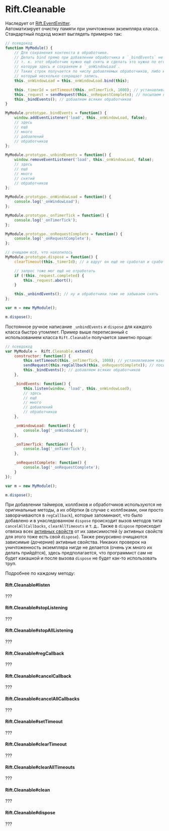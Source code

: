 # Rift.Cleanable

Наследует от [Rift.EventEmitter](https://github.com/2gis/RiftJS/blob/master/docs/EventEmitter.ru.md).  
Автоматизирует очистку памяти при уничтожении экземпляра класса. Стандартный подход может выглядеть примерно так:
```js
// псевдокод
function MyModule() {
	// Для сохранения контекста в обработчике.
	// Делать bind прямо при добавлении обработчика в `_bindEvents` не получится,
	// т. к. этот обработчик нужно ещё снять и сделать это нужно по его забинденной копии,
	// которую здесь и сохраняем в `_onWindowLoad`.
	// Таких строк получается по числу добавляемых обработчиков, либо юзаем какой-нибудь bindAll (http://habrahabr.ru/post/231411/),
	// который несколько сокращает запись.
	this._onWindowLoad = this._onWindowLoad.bind(this);

	this._timerId = setTimeout(this._onTimerTick, 1000); // устанавливаем какой-то таймер
	this._request = sendRequest(this._onRequestComplete); // посылаем какой-то запрос
	this._bindEvents(); // добавляем всяких обработчиков
}

MyModule.prototype._bindEvents = function() {
	window.addEventListener('load', this._onWindowLoad, false);
	// здесь
	// ещё
	// много
	// добавлений
	// обработчиков
};

MyModule.prototype._unbindEvents = function() {
	window.removeEventListener('load', this._onWindowLoad, false);
	// здесь
	// ещё
	// много
	// снятий
	// обработчиков
};

MyModule.prototype._onWindowLoad = function() {
	console.log('_onWindowLoad');
};

MyModule.prototype._onTimerTick = function() {
	console.log('_onTimerTick');
};

MyModule.prototype._onRequestComplete = function() {
	console.log('_onRequestComplete');
};

// очищаем всё, что накопилось
MyModule.prototype.dispose = function() {
	clearTimeout(this._timerId); // а вдруг он ещё не сработал и сработает на убитом экземпляре

	// запрос тоже мог ещё не отработать
	if (!this._request.completed) {
		this._request.abort();
	}

	this._unbindEvents(); // ну и обработчики тоже не забываем снять
};

var m = new MyModule();

m.dispose();
```

Постоянное ручное написание `_unbindEvents` и `dispose` для каждого класса быстро утомляет. Пример выше переписанный с использованием класса `Rift.Cleanable` получается заметно проще:

```js
// псевдокод
var MyModule =  Rift.Cleanable.extend({
	constructor: function() {
		this.setTimeout(this._onTimerTick, 1000); // устанавливаем какой-то таймер
		sendRequest(this.regCallback(this._onRequestComplete)); // посылаем какой-то запрос
		this._bindEvents(); // добавляем всяких обработчиков
	},

	_bindEvents: function() {
		this.listen(window, 'load', this._onWindowLoad);
		// здесь
		// ещё
		// много
		// добавлений
		// обработчиков
	},

	_onWindowLoad: function() {
		console.log('_onWindowLoad');
	},

	_onTimerTick: function() {
		console.log('_onTimerTick');
	},

	_onRequestComplete: function() {
		console.log('_onRequestComplete');
	}
});

var m = new MyModule();

m.dispose();
```

При добавлении таймеров, коллбэков и обработчиков используются не оригинальные методы, а их обёртки (в случае с коллбэками, они просто заворачиваются в `regCallback`), которые запоминают, что было добавлено и в унаследованном `dispose` происходит вызов методов типа `cancelAllCallbacks`, `clearAllTimeouts` и т. д.. Также в `dispose` происходит отвязка всех [активных свойств](https://github.com/2gis/RiftJS/blob/master/docs/ActiveProperty.ru.md) от их зависимостей (у активных свойств для этого тоже есть свой `dispose`). Также рекурсивно очищаются зависимые (дочерние) активные свойства. Никаких проверок на уничтоженность экземпляра нигде не делается (очень уж много их делать прийдётся), здесь предполагается, что программист сам не будет какашкой и после вызова `dispose` не будет как-то использовать труп.

Подробнее по каждому методу:

#### Rift.Cleanable#listen

???

#### Rift.Cleanable#stopListening

???

#### Rift.Cleanable#stopAllListening

???

#### Rift.Cleanable#regCallback

???

#### Rift.Cleanable#cancelCallback

???

#### Rift.Cleanable#cancelAllCallbacks

???

#### Rift.Cleanable#setTimeout

???

#### Rift.Cleanable#clearTimeout

???

#### Rift.Cleanable#clearAllTimeouts

???

#### Rift.Cleanable#clean

???

#### Rift.Cleanable#dispose

???
